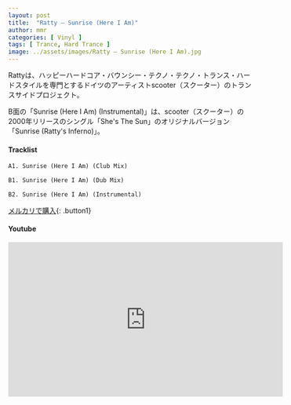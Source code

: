 ```yaml
---
layout: post
title:  "Ratty – Sunrise (Here I Am)"
author: mmr
categories: [ Vinyl ]
tags: [ Trance, Hard Trance ]
image: ../assets/images/Ratty – Sunrise (Here I Am).jpg
---
```


Rattyは、ハッピーハードコア・バウンシー・テクノ・テクノ・トランス・ハードスタイルを専門とするドイツのアーティストscooter（スクーター）のトランスサイドプロジェクト。

B面の「Sunrise (Here I Am) (Instrumental)」は、scooter（スクーター）の 2000年リリースのシングル「She's The Sun」のオリジナルバージョン「Sunrise (Ratty's Inferno)」。

#### Tracklist
```md
A1. Sunrise (Here I Am) (Club Mix)

B1. Sunrise (Here I Am) (Dub Mix)

B2. Sunrise (Here I Am) (Instrumental)
```

[メルカリで購入](https://jp.mercari.com/item/m87341186255?afid=6142608987){: .button1}

#### Youtube
<iframe width="560" height="315" src="https://www.youtube.com/embed/WotCS548-7E?si=8R5qdrkR_Xasud_A" title="YouTube video player" frameborder="0" allow="accelerometer; autoplay; clipboard-write; encrypted-media; gyroscope; picture-in-picture; web-share" referrerpolicy="strict-origin-when-cross-origin" allowfullscreen></iframe>